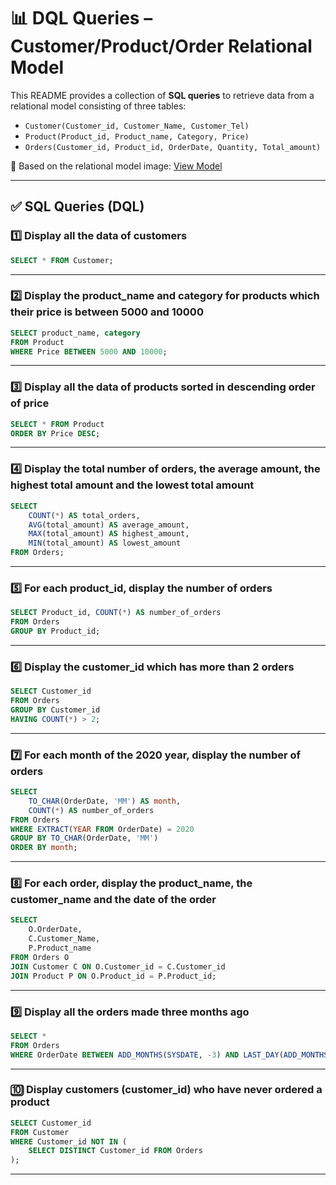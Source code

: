 # 📊 DQL Queries – Customer/Product/Order Relational Model

This README provides a collection of **SQL queries** to retrieve data from a relational model consisting of three tables:

- `Customer(Customer_id, Customer_Name, Customer_Tel)`
- `Product(Product_id, Product_name, Category, Price)`
- `Orders(Customer_id, Product_id, OrderDate, Quantity, Total_amount)`

📌 Based on the relational model image: [View Model](https://i.imgur.com/Am5S7XF.png)

---

## ✅ SQL Queries (DQL)

### 1️⃣ Display all the data of customers

```sql
SELECT * FROM Customer;
```

---

### 2️⃣ Display the product_name and category for products which their price is between 5000 and 10000

```sql
SELECT product_name, category
FROM Product
WHERE Price BETWEEN 5000 AND 10000;
```

---

### 3️⃣ Display all the data of products sorted in descending order of price

```sql
SELECT * FROM Product
ORDER BY Price DESC;
```

---

### 4️⃣ Display the total number of orders, the average amount, the highest total amount and the lowest total amount

```sql
SELECT 
    COUNT(*) AS total_orders,
    AVG(total_amount) AS average_amount,
    MAX(total_amount) AS highest_amount,
    MIN(total_amount) AS lowest_amount
FROM Orders;
```

---

### 5️⃣ For each product_id, display the number of orders

```sql
SELECT Product_id, COUNT(*) AS number_of_orders
FROM Orders
GROUP BY Product_id;
```

---

### 6️⃣ Display the customer_id which has more than 2 orders

```sql
SELECT Customer_id
FROM Orders
GROUP BY Customer_id
HAVING COUNT(*) > 2;
```

---

### 7️⃣ For each month of the 2020 year, display the number of orders

```sql
SELECT 
    TO_CHAR(OrderDate, 'MM') AS month,
    COUNT(*) AS number_of_orders
FROM Orders
WHERE EXTRACT(YEAR FROM OrderDate) = 2020
GROUP BY TO_CHAR(OrderDate, 'MM')
ORDER BY month;
```

---

### 8️⃣ For each order, display the product_name, the customer_name and the date of the order

```sql
SELECT 
    O.OrderDate,
    C.Customer_Name,
    P.Product_name
FROM Orders O
JOIN Customer C ON O.Customer_id = C.Customer_id
JOIN Product P ON O.Product_id = P.Product_id;
```

---

### 9️⃣ Display all the orders made three months ago

```sql
SELECT *
FROM Orders
WHERE OrderDate BETWEEN ADD_MONTHS(SYSDATE, -3) AND LAST_DAY(ADD_MONTHS(SYSDATE, -3));
```

---

### 🔟 Display customers (customer_id) who have never ordered a product

```sql
SELECT Customer_id
FROM Customer
WHERE Customer_id NOT IN (
    SELECT DISTINCT Customer_id FROM Orders
);
```

---
